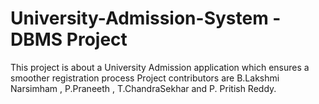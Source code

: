# University-Admission-System - DBMS Project
 This project is about a University Admission application which ensures a smoother registration process
 Project contributors are B.Lakshmi Narsimham , P.Praneeth , T.ChandraSekhar and P. Pritish Reddy.
